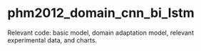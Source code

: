 # phm2012_domain_cnn_bi_lstm
Relevant code: basic model, domain adaptation model, relevant experimental data, and charts.
